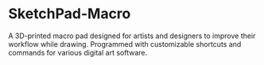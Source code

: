 # SketchPad-Macro
A 3D-printed macro pad designed for artists and designers to improve their workflow while drawing. Programmed with customizable shortcuts and commands for various digital art software.
